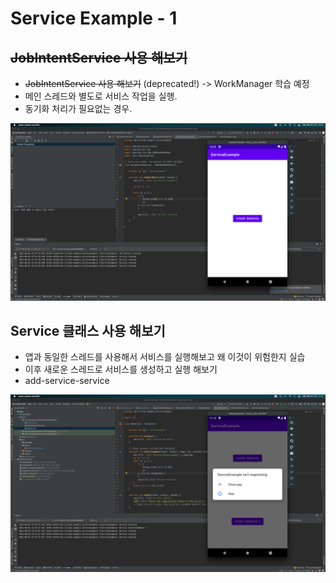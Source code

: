 # Service Example - 1

## ~~JobIntentService 사용 해보기~~
- ~~JobIntentService 사용 해보기~~ (deprecated!) -> WorkManager 학습 예정
- 메인 스레드와 별도로 서비스 작업을 실행.
- 동기화 처리가 필요없는 경우.

![img](img/img1.png)

## Service 클래스 사용 해보기

- 앱과 동일한 스레드를 사용해서 서비스를 실행해보고 왜 이것이 위험한지 실습
- 이후 새로운 스레드로 서비스를 생성하고 실행 해보기
- add-service-service

![img2](img/img2.png)